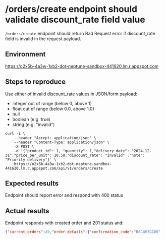 # /orders/create endpoint should validate discount_rate field value
`/orders/create` endpoint should return Bad Request error if discount_rate field is invalid in the request payload.

## Environment
https://o2x5b-4a3w-1xb2-dot-neptune-sandbox-441620.lm.r.appspot.com

## Steps to reproduce
Use either of invalid discount_rate values in JSON/form payload:
- integer out of range (below 0, above 1)
- float out of range (below 0.0, above 1.0)
- null
- boolean (e.g. true)
- string (e.g. "invalid")

```shell
curl -i \
    --header "Accept: application/json" \
    --header "Content-Type: application/json" \
    -X POST \
    -d '{"product_id": 1, "quantity": 1,"delivery_date": "2024-12-31","price_per_unit": 10.50,"discount_rate": "invalid" ,"note": "Priority delivery"}' \
    https://o2x5b-4a3w-1xb2-dot-neptune-sandbox-441620.lm.r.appspot.com/api/v1/orders/create
```

## Expected results
Endpoint should report error and respond with 400 status

## Actual results
Endpoint responds with created order and 201 status and:
```json
{"current_orders":49,"order_details":{"confirmation_code":"B8C4V7G1D9","delivery_date":"Tue, 31 Dec 2024 00:00:00 GMT","discount_applied":"invalid","order_id":"8567527","price_per_unit":10.5,"product_id":1,"quantity":1,"total_amount":10.5}}
```
